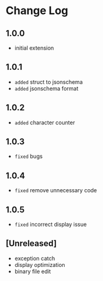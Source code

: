 # Change Log

## 1.0.0
- initial extension

## 1.0.1
- `added` struct to jsonschema
- `added` jsonschema format

## 1.0.2
- `added` character counter

## 1.0.3
- `fixed` bugs

## 1.0.4
- `fixed` remove unnecessary code

## 1.0.5
- `fixed` incorrect display issue

## [Unreleased]

- exception catch
- display optimization
- binary file edit